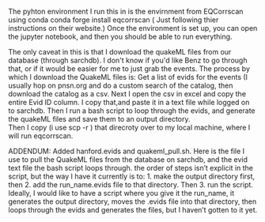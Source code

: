The pyhton environment I run this in is the envirnment from EQCorrscan using conda conda forge install eqcorrscan ( Just following thier instructions on their website.) Once the environment is set up, you can open the jupyter notebook, and then you should be able to run everything. 

The only caveat in this is that I download the quakeML files from our database (through sarchdb). I don't know if you'd like Benz to go through that, or if it would be easier for me to just grab the events. 
The process by which I download the QuakeML files is:
  Get a list of evids for the events (I usually hop on pnsn.org and do a custom search of the catalog, then download the catalog as a csv. Next I open the csv in excel and copy the entire Evid ID column. I copy that,and paste it in a text file while logged on to sarchdb. 
  Then I run a bash script to loop through the evids, and generate the quakeML files and save them to an output directory.   
  Then I copy (i use scp -r )  that direcroty over to my local machine, where I will run eqcorrscan. 


ADDENDUM: Added hanford.evids and quakeml_pull.sh. 
Here is the file I use to pull the QuakeML files from the database on sarchdb, and the evid text file the bash script loops through. the order of steps isn’t explicit in the script, but the way I have it currently is to: 1. make the output directory first, then 2. add the run_name.evids file to that directory. Then  3. run the script.
 Ideally, I would like to have a script where you give it the run_name, it generates the output directory, moves the .evids file into that directory, then loops through the evids and generates the files, but I haven’t gotten to it yet.
  
